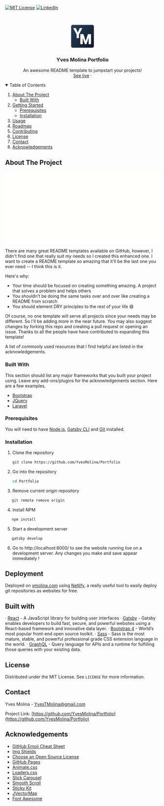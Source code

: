 <!-- PROJECT SHIELDS -->
<!--
*** I'm using markdown "reference style" links for readability.
*** Reference links are enclosed in brackets [ ] instead of parentheses ( ).
*** See the bottom of this document for the declaration of the reference variables
*** for contributors-url, forks-url, etc. This is an optional, concise syntax you may use.
*** https://www.markdownguide.org/basic-syntax/#reference-style-links
-->

[![MIT License][license-shield]][license-url]
[![LinkedIn][linkedin-shield]][linkedin-url]



<!-- PROJECT LOGO -->
<br />
<p align="center">
  <a href="https://github.com/YvesMolina/Portfolio">
    <img src="src/images/favicon.png" alt="Logo" width="80" height="80">
  </a>

  <h3 align="center">Yves Molina Portfolio</h3>

  <p align="center">
    An awesome README template to jumpstart your projects!
    <br />
    <a href="https://github.com/othneildrew/Best-README-Template">See live</a>
    ·
  </p>
</p>



<!-- TABLE OF CONTENTS -->
<details open="open">
  <summary>Table of Contents</summary>
  <ol>
    <li>
      <a href="#about-the-project">About The Project</a>
      <ul>
        <li><a href="#built-with">Built With</a></li>
      </ul>
    </li>
    <li>
      <a href="#getting-started">Getting Started</a>
      <ul>
        <li><a href="#prerequisites">Prerequisites</a></li>
        <li><a href="#installation">Installation</a></li>
      </ul>
    </li>
    <li><a href="#usage">Usage</a></li>
    <li><a href="#roadmap">Roadmap</a></li>
    <li><a href="#contributing">Contributing</a></li>
    <li><a href="#license">License</a></li>
    <li><a href="#contact">Contact</a></li>
    <li><a href="#acknowledgements">Acknowledgements</a></li>
  </ol>
</details>



<!-- ABOUT THE PROJECT -->
## About The Project

[![Product Name Screen Shot][product-screenshot]](https://example.com)

There are many great README templates available on GitHub, however, I didn't find one that really suit my needs so I created this enhanced one. I want to create a README template so amazing that it'll be the last one you ever need -- I think this is it.

Here's why:
* Your time should be focused on creating something amazing. A project that solves a problem and helps others
* You shouldn't be doing the same tasks over and over like creating a README from scratch
* You should element DRY principles to the rest of your life :smile:

Of course, no one template will serve all projects since your needs may be different. So I'll be adding more in the near future. You may also suggest changes by forking this repo and creating a pull request or opening an issue. Thanks to all the people have have contributed to expanding this template!

A list of commonly used resources that I find helpful are listed in the acknowledgements.

### Built With

This section should list any major frameworks that you built your project using. Leave any add-ons/plugins for the acknowledgements section. Here are a few examples.
* [Bootstrap](https://getbootstrap.com)
* [JQuery](https://jquery.com)
* [Laravel](https://laravel.com)



<!-- GETTING STARTED -->
### Prerequisites

You will need to have [Node.js](https://nodejs.org/en/download/), [Gatsby CLI](https://www.gatsbyjs.org/docs/quick-start/) and [Git](https://git-scm.com) installed.



### Installation

1. Clone the repository
   ```sh
   git clone https://github.com/YvesMolina/Portfolio
   ```
2. Go into the repository
   ```sh
   cd Portfolio
   ```
3. Remove current origin repository
```sh
   git remote remove origin
   ```
4. Install NPM
```sh
   npm install
   ```
5. Start a development server
```sh
   gatsby develop
   ```
6. Go to http://localhost:8000/ to see the website running live on a development server. Any changes you make and save appear immediately !

<!-- DEPLOYMENT -->
## Deployment

Deployed on [ymolina.com](https://ymolina.com) using [Netlify](https://netlify.com), a really useful tool to easily deploy git repositories as websites for free.

## Built with

· [React](https://reactjs.org/) - A JavaScript library for building user interfaces
· [Gatsby](https://www.gatsbyjs.org/) - Gatsby enables developers to build fast, secure, and powerful websites using a React-based framework and innovative data layer.
· [Bootstrap 4](https://getbootstrap.com/) - World’s most popular front-end open source toolkit.
· [Sass](https://sass-lang.com/) - Sass is the most mature, stable, and powerful professional grade CSS extension language in the world.
· [GraphQL](https://graphql.org/) - Query language for APIs and a runtime for fulfilling those queries with your existing data.

<!-- LICENSE -->
## License

Distributed under the MIT License. See `LICENSE` for more information.



<!-- CONTACT -->
## Contact

Yves Molina - YvesTMolina@gmail.com

Project Link: [https://github.com/YvesMolina/Portfolio](https://github.com/YvesMolina/Portfolio)



<!-- TOOLS USED -->
## Acknowledgements
* [GitHub Emoji Cheat Sheet](https://www.webpagefx.com/tools/emoji-cheat-sheet)
* [Img Shields](https://shields.io)
* [Choose an Open Source License](https://choosealicense.com)
* [GitHub Pages](https://pages.github.com)
* [Animate.css](https://daneden.github.io/animate.css)
* [Loaders.css](https://connoratherton.com/loaders)
* [Slick Carousel](https://kenwheeler.github.io/slick)
* [Smooth Scroll](https://github.com/cferdinandi/smooth-scroll)
* [Sticky Kit](http://leafo.net/sticky-kit)
* [JVectorMap](http://jvectormap.com)
* [Font Awesome](https://fontawesome.com)





<!-- MARKDOWN LINKS & IMAGES -->
<!-- https://www.markdownguide.org/basic-syntax/#reference-style-links -->
[license-shield]: https://img.shields.io/github/license/othneildrew/Best-README-Template.svg?style=for-the-badge
[license-url]: https://github.com/othneildrew/Best-README-Template/blob/master/LICENSE.txt
[linkedin-shield]: https://img.shields.io/badge/-LinkedIn-black.svg?style=for-the-badge&logo=linkedin&colorB=555
[linkedin-url]: https://linkedin.com/in/yves-molina
[product-screenshot]: examples/example.gif